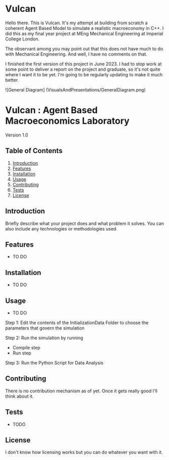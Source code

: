 # Vulcan
Hello there. This is Vulcan. It's my attempt at building from scratch a coherent Agent Based Model to simulate a realistic macroeconomy in C++. I did this as my final year project at MEng Mechanical Engineering at Imperial College London. 

The observant among you may point out that this does not have much to do with Mechanical Engineering. And well, I have no comments on that.

I finished the first version of this project in June 2023. I had to stop work at some point to deliver a report on the project and graduate, so it's not quite where I want it to be yet. I'm going to be regularly updating to make it much better.

![General Diagram] (VisualsAndPresentations/GeneralDiagram.png)



# Vulcan : Agent Based Macroeconomics Laboratory
Version 1.0

## Table of Contents
1. [Introduction](#introduction)
2. [Features](#features)
3. [Installation](#installation)
4. [Usage](#usage)
5. [Contributing](#contributing)
6. [Tests](#tests)
7. [License](#license)

## Introduction


Briefly describe what your project does and what problem it solves. You can also include any technologies or methodologies used.

## Features

- TO DO

## Installation
- TO DO


## Usage
- TO DO 

Step 1: Edit the contents of the InitializationData Folder to choose the parameters that govern the simulation

Step 2: Run the simulation by running
- Compile step
- Run step

Step 3: Run the Python Script for Data Analysis 



## Contributing
There is no contribution mechanism as of yet. Once it gets really good I'll think about it.

## Tests

- TODO

## License
I don't know how licensing works but you can do whatever you want with it. 


